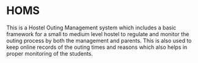 # HOMS
This is a Hostel Outing Management system which includes a basic framework for a small to medium level hostel to regulate and monitor the outing process by both the management and parents. 
This is also used to keep online records of the outing times and reasons which also helps in proper monitoring of the students.
